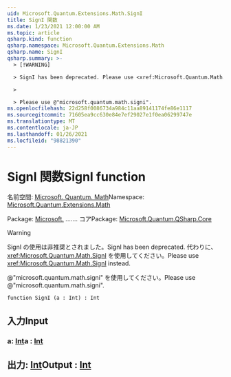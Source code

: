 ```yaml
---
uid: Microsoft.Quantum.Extensions.Math.SignI
title: SignI 関数
ms.date: 1/23/2021 12:00:00 AM
ms.topic: article
qsharp.kind: function
qsharp.namespace: Microsoft.Quantum.Extensions.Math
qsharp.name: SignI
qsharp.summary: >-
  > [!WARNING]

  > SignI has been deprecated. Please use <xref:Microsoft.Quantum.Math.SignI> instead.

  >

  > Please use @"microsoft.quantum.math.signi".
ms.openlocfilehash: 22d258f0086734a984c11aa89141174fe86e1117
ms.sourcegitcommit: 71605ea9cc630e84e7ef29027e1f0ea06299747e
ms.translationtype: MT
ms.contentlocale: ja-JP
ms.lasthandoff: 01/26/2021
ms.locfileid: "98821390"
---
```

# <a name="signi-function"></a><span data-ttu-id="00002-102">SignI 関数</span><span class="sxs-lookup"><span data-stu-id="00002-102">SignI function</span></span>

<span data-ttu-id="00002-103">名前空間: [Microsoft. Quantum. Math](xref:Microsoft.Quantum.Extensions.Math)</span><span class="sxs-lookup"><span data-stu-id="00002-103">Namespace: [Microsoft.Quantum.Extensions.Math](xref:Microsoft.Quantum.Extensions.Math)</span></span>

<span data-ttu-id="00002-104">Package: [Microsoft.](https://nuget.org/packages/Microsoft.Quantum.QSharp.Core) ....... コア</span><span class="sxs-lookup"><span data-stu-id="00002-104">Package: [Microsoft.Quantum.QSharp.Core](https://nuget.org/packages/Microsoft.Quantum.QSharp.Core)</span></span>


> [!WARNING]
> <span data-ttu-id="00002-105">SignI の使用は非推奨とされました。</span><span class="sxs-lookup"><span data-stu-id="00002-105">SignI has been deprecated.</span></span> <span data-ttu-id="00002-106">代わりに、<xref:Microsoft.Quantum.Math.SignI> を使用してください。</span><span class="sxs-lookup"><span data-stu-id="00002-106">Please use <xref:Microsoft.Quantum.Math.SignI> instead.</span></span>
>
> <span data-ttu-id="00002-107">@"microsoft.quantum.math.signi" を使用してください。</span><span class="sxs-lookup"><span data-stu-id="00002-107">Please use @"microsoft.quantum.math.signi".</span></span>



```qsharp
function SignI (a : Int) : Int
```


## <a name="input"></a><span data-ttu-id="00002-108">入力</span><span class="sxs-lookup"><span data-stu-id="00002-108">Input</span></span>

### <a name="a--int"></a><span data-ttu-id="00002-109">a: [Int](xref:microsoft.quantum.lang-ref.int)</span><span class="sxs-lookup"><span data-stu-id="00002-109">a : [Int](xref:microsoft.quantum.lang-ref.int)</span></span>





## <a name="output--int"></a><span data-ttu-id="00002-110">出力: [Int](xref:microsoft.quantum.lang-ref.int)</span><span class="sxs-lookup"><span data-stu-id="00002-110">Output : [Int](xref:microsoft.quantum.lang-ref.int)</span></span>

